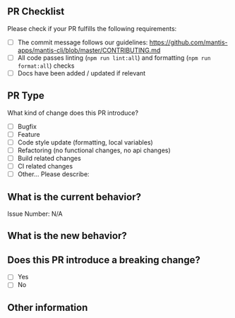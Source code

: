 ## PR Checklist

Please check if your PR fulfills the following requirements:

- [ ] The commit message follows our guidelines: https://github.com/mantis-apps/mantis-cli/blob/master/CONTRIBUTING.md
- [ ] All code passes linting (`npm run lint:all`) and formatting (`npm run format:all`) checks
- [ ] Docs have been added / updated if relevant

## PR Type

What kind of change does this PR introduce?

<!-- Please check the one that applies to this PR using "x". -->

- [ ] Bugfix
- [ ] Feature
- [ ] Code style update (formatting, local variables)
- [ ] Refactoring (no functional changes, no api changes)
- [ ] Build related changes
- [ ] CI related changes
- [ ] Other... Please describe:

## What is the current behavior?

<!-- Please describe the current behavior that you are modifying, or link to a relevant issue. -->

Issue Number: N/A

## What is the new behavior?

## Does this PR introduce a breaking change?

- [ ] Yes
- [ ] No

<!-- If this PR contains a breaking change, please describe the impact and migration path for existing applications below. -->

## Other information
